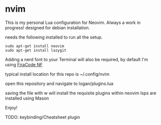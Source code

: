 # nvim

This is my personal Lua configuration for Neovim. Always a work in progress! designed for debian installation.

needs the following installed to run all the setup.

```
sudo apt-get install neovim
sudo apt-get install lazygit
```

Adding a nerd font to your Terminal will also be required, by default I'm using [FiraCode NF](https://www.nerdfonts.com/font-downloads)

typical install location for this repo is ~/.config/nvim

open this repository and navigate to logan/plugins.lua

saving the file with <space>w will install the requisite plugins within neovim
lsps are installed using Mason

Enjoy!


TODO: keybinding/Cheatsheet plugin
